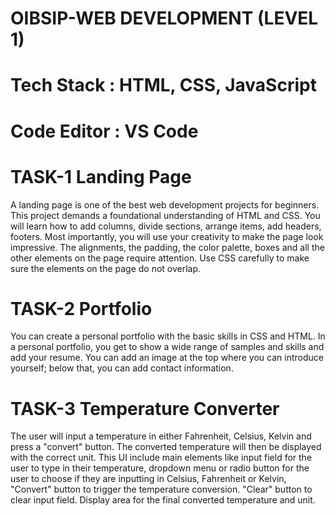 # OIBSIP-WEB DEVELOPMENT (LEVEL 1)
# Tech Stack : HTML, CSS, JavaScript
# Code Editor : VS Code
# TASK-1 Landing Page
A landing page is one of the best web development projects for beginners. This project demands a foundational understanding of HTML and CSS. You will learn how to add columns, divide sections, arrange items, add headers, footers. Most importantly, you will use your creativity to make the page look impressive. The alignments, the padding, the color palette, boxes and all the other elements on the page require attention. Use CSS carefully to make sure the elements on the page do not overlap.
# TASK-2 Portfolio
You can create a personal portfolio with the basic skills in CSS and HTML. In a personal portfolio, you get to show a wide range of samples and skills and add your resume. You can add an image at the top where you can introduce yourself; below that, you can add contact information.
# TASK-3 Temperature Converter
The user will input a temperature in either Fahrenheit, Celsius, Kelvin and press a "convert" button. The converted temperature will then be displayed with the correct unit. 
This UI include main elements like 
input field for the user to type in their temperature,
dropdown menu or radio button for the user to choose if they are inputting in Celsius, Fahrenheit or Kelvin,
"Convert" button to trigger the temperature conversion.
"Clear" button to clear input field.
Display area for the final converted temperature and unit.

